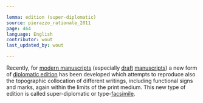 ```yaml
---

lemma: edition (super-diplomatic)
source: pierazzo_rationale_2011
page: 464
language: English
contributor: wout
last_updated_by: wout

---
```


Recently, for [modern manuscripts](manuscriptModern.html) (especially [draft](draft.html) [manuscripts](manuscript.html)) a new form of [diplomatic edition](editionDiplomatic.html) has been developed which attempts to reproduce also the topographic collocation of different writings, including functional signs and marks, again within the limits of the print medium. This new type of edition is called super-diplomatic or type-[facsimile](facsimile.html).
